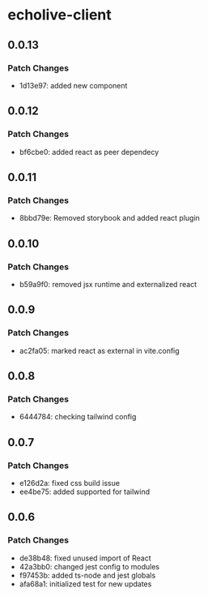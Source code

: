 # echolive-client

## 0.0.13

### Patch Changes

- 1d13e97: added new component

## 0.0.12

### Patch Changes

- bf6cbe0: added react as peer dependecy

## 0.0.11

### Patch Changes

- 8bbd79e: Removed storybook and added react plugin

## 0.0.10

### Patch Changes

- b59a9f0: removed jsx runtime and externalized react

## 0.0.9

### Patch Changes

- ac2fa05: marked react as external in vite.config

## 0.0.8

### Patch Changes

- 6444784: checking tailwind config

## 0.0.7

### Patch Changes

- e126d2a: fixed css build issue
- ee4be75: added supported for tailwind

## 0.0.6

### Patch Changes

- de38b48: fixed unused import of React
- 42a3bb0: changed jest config to modules
- f97453b: added ts-node and jest globals
- afa68a1: initialized test for new updates
